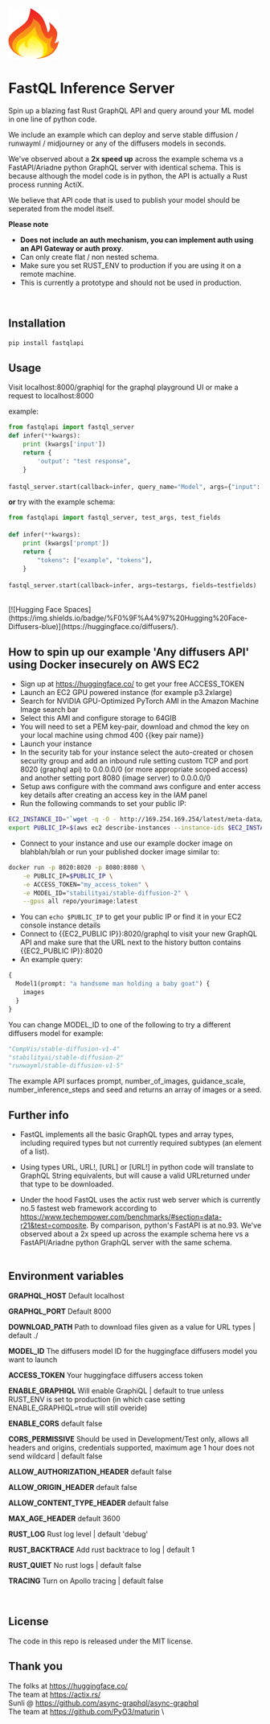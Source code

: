 <img src="fastql-logo.png" width="100" height="100">

# FastQL Inference Server

Spin up a blazing fast Rust GraphQL API and query around your ML model in one line of python code.

We include an example which can deploy and serve stable diffusion / runwayml / midjourney or any of the diffusers models in seconds.

We've observed about a **2x speed up** across the example schema vs a FastAPI/Ariadne python GraphQL server with identical schema. This is because although the model code is in python, the API is actually a Rust process running ActiX.

We believe that API code that is used to publish your model should be seperated from the model itself.

**Please note**

- **Does not include an auth mechanism, you can implement auth using an API Gateway or auth proxy**.
- Can only create flat / non nested schema.
- Make sure you set RUST_ENV to production if you are using it on a remote machine.
- This is currently a prototype and should not be used in production.

<br/>

## Installation

```bash
pip install fastqlapi
```

## Usage

Visit localhost:8000/graphiql for the graphql playground UI or make a request to localhost:8000

example:

```python
from fastqlapi import fastql_server
def infer(**kwargs):
    print (kwargs['input'])
    return {
        'output': "test response",
    }

fastql_server.start(callback=infer, query_name="Model", args={"input": { "type": "String", "description": "this is my input field"}}, fields={"output": { "type": "String"}})
```

**or** try with the example schema:

```python
from fastqlapi import fastql_server, test_args, test_fields

def infer(**kwargs):
    print (kwargs['prompt'])
    return {
        "tokens": ["example", "tokens"],
    }

fastql_server.start(callback=infer, args=testargs, fields=testfields)
```

<br/>
[![Hugging Face Spaces](https://img.shields.io/badge/%F0%9F%A4%97%20Hugging%20Face-Diffusers-blue)](https://huggingface.co/diffusers/).  

## How to spin up our example 'Any diffusers API' using Docker insecurely on AWS EC2

- Sign up at https://huggingface.co/ to get your free ACCESS_TOKEN
- Launch an EC2 GPU powered instance (for example p3.2xlarge)
- Search for NVIDIA GPU-Optimized PyTorch AMI in the Amazon Machine Image search bar
- Select this AMI and configure storage to 64GIB
- You will need to set a PEM key-pair, download and chmod the key on your local machine using chmod 400 {{key pair name}}
- Launch your instance
- In the security tab for your instance select the auto-created or chosen security group and add an inbound rule setting custom TCP and port 8020 (graphql api) to 0.0.0.0/0 (or more appropriate scoped access) and another setting port 8080 (image server) to 0.0.0.0/0
- Setup aws configure with the command aws configure and enter access key details after creating an access key in the IAM panel
- Run the following commands to set your public IP:

```bash
EC2_INSTANCE_ID="`wget -q -O - http://169.254.169.254/latest/meta-data/instance-id || die \"wget instance-id has failed: $?\"`"
export PUBLIC_IP=$(aws ec2 describe-instances --instance-ids $EC2_INSTANCE_ID --query 'Reservations[*].Instances[*].PublicIpAddress' --output text)
```

- Connect to your instance and use our example docker image on blahblah/blah or run your published docker image similar to:

```bash
docker run -p 8020:8020 -p 8080:8080 \
    -e PUBLIC_IP=$PUBLIC_IP \
    -e ACCESS_TOKEN="my_access_token" \
    -e MODEL_ID="stabilityai/stable-diffusion-2" \
    --gpus all repo/yourimage:latest
```

- You can `echo $PUBLIC_IP` to get your public IP or find it in your EC2 console instance details
- Connect to {{EC2_PUBLIC IP}}:8020/graphql to visit your new GraphQL API and make sure that the URL next to the history button contains {{EC2_PUBLIC IP}}:8020
- An example query:

```graphql
{
  Model1(prompt: "a handsome man holding a baby goat") {
    images
  }
}
```

You can change MODEL_ID to one of the following to try a different diffusers model for example:

```python
"CompVis/stable-diffusion-v1-4"
"stabilityai/stable-diffusion-2"
"runwayml/stable-diffusion-v1-5"
```

The example API surfaces prompt, number_of_images, guidance_scale, number_inference_steps and seed and returns an array of images or a seed.
<br/>

## Further info

- FastQL implements all the basic GraphQL types and array types, including required types but not currently
  required subtypes (an element of a list).

- Using types URL, URL!, [URL] or [URL!] in python code will translate to GraphQL String equivalents, but will cause a valid URLreturned under that type to be downloaded.

- Under the hood FastQL uses the actix rust web server which is currently no.5 fastest web framework according to https://www.techempower.com/benchmarks/#section=data-r21&test=composite. By comparison, python's FastAPI is at no.93. We've observed about a 2x speed up across the example schema here vs a FastAPI/Ariadne python GraphQL server with the same schema.
  <br/>
  <br/>

## Environment variables

**GRAPHQL_HOST**
Default localhost

**GRAPHQL_PORT**
Default 8000

**DOWNLOAD_PATH**
Path to download files given as a value for URL types | default ./

**MODEL_ID**
The diffusers model ID for the huggingface diffusers model you want to launch

**ACCESS_TOKEN**
Your huggingface diffusers access token

**ENABLE_GRAPHIQL**
Will enable GraphiQL | default to true unless RUST_ENV is set to production (in which case setting ENABLE_GRAPHIQL=true will still overide)

**ENABLE_CORS**
default false

**CORS_PERMISSIVE**
Should be used in Development/Test only, allows all headers and origins, credentials supported, maximum age 1 hour does not send wildcard | default false

**ALLOW_AUTHORIZATION_HEADER**
default false

**ALLOW_ORIGIN_HEADER**
default false

**ALLOW_CONTENT_TYPE_HEADER**
default false

**MAX_AGE_HEADER**
default 3600

**RUST_LOG**
Rust log level | default 'debug'

**RUST_BACKTRACE**
Add rust backtrace to log | default 1

**RUST_QUIET**
No rust logs | default false

**TRACING**
Turn on Apollo tracing | default false

<br/>

## License

The code in this repo is released under the MIT license.

## Thank you

The folks at https://huggingface.co/ \
The team at https://actix.rs/ \
Sunli @ https://github.com/async-graphql/async-graphql \
The team at https://github.com/PyO3/maturin \
